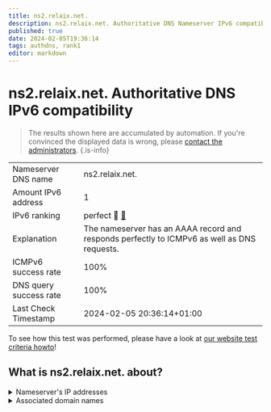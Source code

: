 ```yaml
---
title: ns2.relaix.net.
description: ns2.relaix.net. Authoritative DNS Nameserver IPv6 compatibility
published: true
date: 2024-02-05T19:36:14
tags: authdns, rank1
editor: markdown
---
```


# ns2.relaix.net. Authoritative DNS IPv6 compatibility

> The results shown here are accumulated by automation. If you're convinced the displayed data is wrong, please [contact the administrators](/howto/chat). 
{.is-info}




|   |   |
| - | - |
| Nameserver DNS name | ns2.relaix.net.
| Amount IPv6 address | 1
| IPv6 ranking | perfect :1st_place_medal: [🔗](/howto/ranking) |
| Explanation | The nameserver has an AAAA record and responds perfectly to ICMPv6 as well as DNS requests. |
| ICMPv6 success rate | 100%|
| DNS query success rate | 100% |
| Last Check Timestamp | 2024-02-05 20:36:14+01:00 |

To see how this test was performed, please have a look at [our website test criteria howto](/howto/testcriteria/authdns)!


## What is ns2.relaix.net. about?




<details>
<summary>Nameserver's IP addresses</summary>

2a00:1978:1:2::200

</details>



<details>
<summary>Associated domain names</summary>

sparkasse-aachen.de

www.relaix.net

</details>
